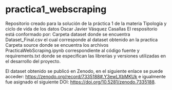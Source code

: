 # practica1_webscraping
Repositorio creado para la solución de la práctica 1 de la materia Tipología y ciclo de vida de los datos
Oscar Javier Vásquez Casallas
El respositorio está conformado por:
  Carpeta dataset donde se encuentra Dataset_Final.csv el cual corresponde al dataset obtenido an la practica
  Carpeta source donde se encuentra los archivos PracticaWebScraping.ipynb correspondiente al código fuente y requirements.txt donde se especifican las librerías y versiones utilizadas en el desarrollo del proyecto.
  
El dataset obtenido se publicó en Zenodo, en el siguiente enlace se puede acceder: https://zenodo.org/record/7335188#.Y3ewLXbMKUk e igualmente fue asignado el siguiente DOI: https://doi.org/10.5281/zenodo.7335188.
